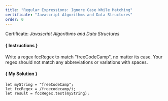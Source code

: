 ```yaml
---
title: "Regular Expressions: Ignore Case While Matching"
certificate: "Javascript Algorithms and Data Structures"
order: 0
---
```

Certificate: *Javascript Algorithms and Data Structures*

#### { Instructions }
Write a regex fccRegex to match "freeCodeCamp", no matter its case. Your regex should not match any abbreviations or variations with spaces.

#### { My Solution }
```
let myString = "freeCodeCamp";
let fccRegex = /freecodecamp/i;
let result = fccRegex.test(myString);
```